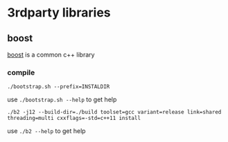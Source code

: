 3rdparty libraries
=========================

## boost

[boost](http://www.boost.org/) is a common c++ library

### compile

`./bootstrap.sh --prefix=INSTALDIR`

use `./bootstrap.sh --help` to get help

`./b2 -j12 --build-dir=./build toolset=gcc variant=release link=shared threading=multi cxxflags=-std=c++11 install`

use `./b2 --help` to get help

